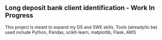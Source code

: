 ## Long deposit bank client identification - Work In Progress
This project is meant to expand my DS and SWE skills. Tools (already/to be) used include Python, Pandas, scikit-learn, matplotlib, Flask, AWS
